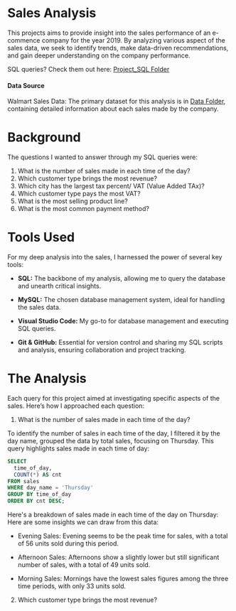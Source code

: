 # Sales Analysis

This projects aims to provide insight into the sales performance of an e-commence company for the year 2019. By analyzing various aspect of the sales data, we seek to identify trends, make data-driven recommendations, and gain deeper understanding on the company performance.

SQL queries? Check them out here: [Project_SQL Folder](Project_SQL)

#### Data Source 
Walmart Sales Data: The primary dataset for this analysis is in [Data Folder](Data), containing detailed information about each sales made by the company.

# Background

The questions I wanted to answer through my SQL queries were:

  1. What is the number of sales made in each time of the day?
  2. Which customer type brings the most revenue?
  3. Which city has the largest tax percent/ VAT (Value Added TAx)?
  4. Which customer type pays the most VAT?
  5. What is the most selling product line?
  6. What is the most common payment method?

# Tools Used

For my deep analysis into the sales, I harnessed the power of several key tools:

  - **SQL:** The backbone of my analysis, allowing me to query the database and unearth critical insights.

  - **MySQL:** The chosen database management system, ideal for handling the sales data.

  - **Visual Studio Code:** My go-to for database management and executing SQL queries.

  - **Git & GitHub:** Essential for version control and sharing my SQL scripts and analysis, ensuring collaboration and project tracking.

# The Analysis

Each query for this project aimed at investigating specific aspects of the sales. Here’s how I approached each question:

1. What is the number of sales made in each time of the day?

To identify the number of sales in each time of the day, I filtered it by the day name, grouped the data by total sales, focusing on Thursday. This query highlights sales made in each time of day:

```sql
SELECT
  time_of_day,
  COUNT(*) AS cnt
FROM sales
WHERE day_name = 'Thursday'
GROUP BY time_of_day
ORDER BY cnt DESC;
```

Here's a breakdown of sales made in each time of the day on Thursday:
Here are some insights we can draw from this data:

 - Evening Sales: Evening seems to be the peak time for sales, with a total of 56 units sold during this period. 
   
- Afternoon Sales: Afternoons show a slightly lower but still significant number of sales, with a total of 49 units sold.

- Morning Sales: Mornings have the lowest sales figures among the three time periods, with only 33 units sold. 

2. Which customer type brings the most revenue?
